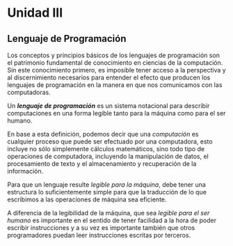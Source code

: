 # Unidad III

## Lenguaje de Programación

Los conceptos y principios básicos de los lenguajes de programación son el patrimonio fundamental de conocimiento en ciencias de la computación. Sin este conocimiento primero, es imposible tener acceso a la perspectiva y al discernimiento necesarios para entender el efecto que producen los lenguajes de programación en la manera en que nos comunicamos con las computadoras.

Un ***lenguaje de programación*** es un sistema notacional para describir computaciones en una forma legible tanto para la máquina como para el ser humano.

En base a esta definición, podemos decir que una *computación* es cualquier proceso que puede ser efectuado por una computadora, esto incluye no sólo simplemente cálculos matemáticos, sino todo tipo de operaciones de computadora, incluyendo la manipulación de datos, el procesamiento de texto y el almacenamiento y recuperación de la información. 

Para que un lenguaje resulte *legible para la máquina*, debe tener una estructura lo suficientemente simple para que la traducción de lo que escribimos a las operaciones de máquina sea eficiente. 

A diferencia de la legibilidad de la máquina, que sea *legible para el ser humano* es importante en el sentido de tener facilidad a la hora de poder escribir instrucciones y a su vez es importante también que otros programadores puedan leer instrucciones escritas por terceros.

